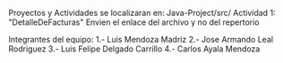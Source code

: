 Proyectos y Actividades se localizaran en: Java-Project/src/
Actividad 1: "DetalleDeFacturas"
Envien el enlace del archivo y no del repertorio

Integrantes del equipo:
1.- Luis Mendoza Madriz
2.- Jose Armando Leal Rodriguez
3.- Luis Felipe Delgado Carrillo
4.- Carlos Ayala Mendoza

